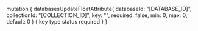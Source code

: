 mutation {
    databasesUpdateFloatAttribute(
        databaseId: "[DATABASE_ID]",
        collectionId: "[COLLECTION_ID]",
        key: "",
        required: false,
        min: 0,
        max: 0,
        default: 0
    ) {
        key
        type
        status
        required
    }
}
